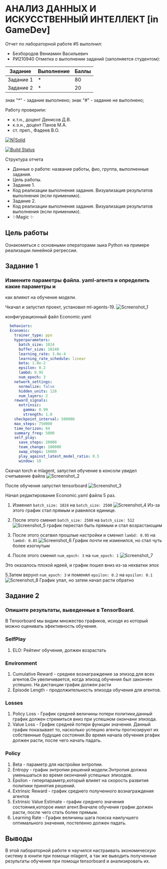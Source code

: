# АНАЛИЗ ДАННЫХ И ИСКУССТВЕННЫЙ ИНТЕЛЛЕКТ [in GameDev]
Отчет по лабораторной работе #5 выполнил:
- Безбородов Вениамин Васильевич
- РИ210940
Отметка о выполнении заданий (заполняется студентом):

| Задание | Выполнение | Баллы |
| ------ | ------ | ------ |
| Задание 1 | * | 80 |
| Задание 2 | * | 20 |

знак "*" - задание выполнено; знак "#" - задание не выполнено;

Работу проверили:
- к.т.н., доцент Денисов Д.В.
- к.э.н., доцент Панов М.А.
- ст. преп., Фадеев В.О.

[![N|Solid](https://cldup.com/dTxpPi9lDf.thumb.png)](https://nodesource.com/products/nsolid)

[![Build Status](https://travis-ci.org/joemccann/dillinger.svg?branch=master)](https://travis-ci.org/joemccann/dillinger)

Структура отчета

- Данные о работе: название работы, фио, группа, выполненные задания.
- Цель работы.
- Задание 1.
- Код реализации выполнения задания. Визуализация результатов выполнения (если применимо).
- Задание 2.
- Код реализации выполнения задания. Визуализация результатов выполнения (если применимо).
- ✨Magic ✨

## Цель работы
Ознакомиться с основными операторами зыка Python на примере реализации линейной регрессии.

## Задание 1
### Измените параметры файла. yaml-агента и определить какие параметры и
как влияют на обучение модели.

Чкачал и запустил проект, установил ml-agents-19.
![Screenshot_1](https://user-images.githubusercontent.com/49115035/205266028-eebb7d35-5227-486a-99ee-c39c43ff27f9.png)


конфигурационный файл Economic.yaml
```yaml
  behaviors:
  Economic:
    trainer_type: ppo
    hyperparameters:
      batch_size: 1024
      buffer_size: 10240
      learning_rate: 3.0e-4
      learning_rate_schedule: linear
      beta: 1.0e-2
      epsilon: 0.2
      lambd: 0.95
      num_epoch: 3      
    network_settings:
      normalize: false
      hidden_units: 128
      num_layers: 2
    reward_signals:
      extrinsic:
        gamma: 0.99
        strength: 1.0
    checkpoint_interval: 500000
    max_steps: 750000
    time_horizon: 64
    summary_freq: 5000
    self_play:
      save_steps: 20000
      team_change: 100000
      swap_steps: 10000
      play_against_latest_model_ratio: 0.5
      window: 10
```

Скачал torch и mlagent, запустил обучение в консоли увидел считывание файла
![Screenshot_2](https://user-images.githubusercontent.com/49115035/205266649-792d4fe0-3c27-4141-b9c6-6dfeba3a51d7.png)

После обучения запустил tensorboard
![Screenshot_3](https://user-images.githubusercontent.com/49115035/205269251-214dd1dd-d43f-4ac1-948b-5904fa06955e.png)

Начал редактирование Economic.yaml файла 5 раз.

1. Изменил ```batch_size: 1024``` на  ```batch_size: 2500``` 
![Screenshot_4](https://user-images.githubusercontent.com/49115035/205270647-dadb5159-2415-4f13-96e5-33c5e868fa68.png)
Из-за этого график стал прямым и равнялся единице.

2. После этого сменил ```batch_size: 2500``` на ```batch_size: 512``` 
![Screenshot_5](https://user-images.githubusercontent.com/49115035/205272134-803013d9-d440-4db6-acab-34825cf2ae7f.png)
график перестал быть прямым и стал возрастающим

3. После этого осатвил прошлые настройки и сменил ```lambd: 0.95``` на ```lambd: 0.85```
![Screenshot_6](https://user-images.githubusercontent.com/49115035/205274474-18012a09-96c7-4c51-8786-157800ea786d.png)
График почти не изменился, но стал чуть более изогнутым

4. После этого сменил ```num_epoch: 3``` на ```num_epoch: 1```
![Screenshot_7](https://user-images.githubusercontent.com/49115035/205276334-aade0aaa-8035-4aeb-9804-6c84fe822369.png)

Это оказалось плохой идеей, и график пошел вниз из-за нехватки эпох

5.Затем верунл ```num_epoch: 3``` и поменял ```epsilon: 0.2``` на ```epsilon: 0.1```
![Screenshot_8](https://user-images.githubusercontent.com/49115035/205277720-e998002c-4bf7-4974-a86c-3de713f7bbcd.png)
График упал, но затем начал расти обратно


## Задание 2
### Опишите результаты, выведенные в TensorBoard.

В Tensorboard мы видим множество графиков, исходя из который можно оценивать эфективность обучения.
### SelfPlay
1. ELO: Рейтинг обучения, должен возрастать
### Environment
1. Cumulative Reward - среднее вознаграждение за эпизод для всех агентов.Он увеличивается, когда эпизод обучения был закончен успешно. На дистанции график должен расти
2. Episode Length - продолжительность эпизода обучения для агентов.
### Losses
1. Policy Loss - График средней величины потери политики,данный график должен стремиться вниз при успешном окончани эпизода.
2. Value Loss - График средней потери функции значения. Данный график показывает то, насколько успешно агенты прогнозируют их собственные будущие состояния.Во время начала обучения ргафик должен расти, после чего начать падать.
### Policy 
1. Beta - параметр для настройки энтропии.
2. Entropy - график энтропии решений модели.Энтропия должна уменьшаться во время окончаний успешных эпизодов.
3. Epsilon - гиперпараметр,который влияет на скорость развития политики принятия решений.
4. Extrinsic Reward - график среднего полученного вознаграждения агентов
5. Extrinsic Value Estimate - график среднего значения состояния,которое имел агент.Вначале обучения график должен расти, после чего стать более прямым.
6. Learning Rate - График величины шага поиска наилучшего оптимального значения, постепенно должен падать.

## Выводы
В этой лабораторной работе я научился настраивать экономическую систему в юнити при помощи mlagent, а так же выводить полученные результаты обучения при помощи tensorboard и анализировать их.



